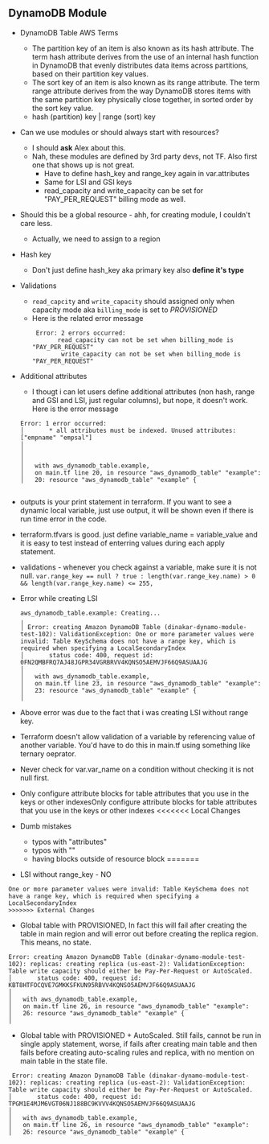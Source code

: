 ## DynamoDB Module

* DynamoDB Table AWS Terms

	* The partition key of an item is also known as its hash attribute. The term hash attribute derives from the use of an internal hash function in DynamoDB that evenly distributes data items across partitions, based on their partition key values.
	* The sort key of an item is also known as its range attribute. The term range attribute derives from the way DynamoDB stores items with the same partition key physically close together, in sorted order by the sort key value.
	* hash (partition) key | range (sort) key


* Can we use modules or should always start with resources?
	* I should **ask** Alex about this. 
	* Nah, these modules are defined by 3rd party devs, not TF. Also first one that shows up is not great. 
		* Have to define hash_key and range_key again in var.attributes
		* Same for LSI and GSI keys
		* read_capacity and write_capacity can be set for "PAY_PER_REQUEST" billing mode as well.

* Should this be a global resource - ahh, for creating module, I couldn't care less.
	* Actually, we need to assign to a region
	
* Hash key
	* Don't just define hash_key aka primary key also **define it's type**
	
* Validations
	* `read_capcity` and `write_capacity` should assigned only when capacity mode aka `billing_mode` is set to _PROVISIONED_
	* Here is the related error message
		```
		 Error: 2 errors occurred:
		       read_capacity can not be set when billing_mode is "PAY_PER_REQUEST"
		        write_capacity can not be set when billing_mode is "PAY_PER_REQUEST"
		```
* Additional attributes

	* I thougt i can let users define additional attributes (non hash, range and GSI and LSI, just regular columns), but nope, it doesn't work. Here is the error message
	```
	Error: 1 error occurred:
	│       * all attributes must be indexed. Unused attributes: ["empname" "empsal"]
	│ 
	│ 
	│ 
	│   with aws_dynamodb_table.example,
	│   on main.tf line 20, in resource "aws_dynamodb_table" "example":
	│   20: resource "aws_dynamodb_table" "example" {
		
	```
* outputs is your print statement in terraform. If you want to see a dynamic local variable, just use output, it will be shown even if there is run time error in the code.

* terraform.tfvars is good. just define variable_name = variable_value and it is easy to test instead of enterring values during each apply statement.	 

* validations - whenever you check against a variable, make sure it is not null.
	`var.range_key == null ? true : length(var.range_key.name) > 0 && length(var.range_key.name) <= 255,`
	
* Error while creating LSI

	```
	aws_dynamodb_table.example: Creating...
	╷
	│ Error: creating Amazon DynamoDB Table (dinakar-dynamo-module-test-102): ValidationException: One or more parameter values were invalid: Table KeySchema does not have a range key, which is required when specifying a LocalSecondaryIndex
	│       status code: 400, request id: 0FN2QMBFRQ7AJ48JGPR34VGRBRVV4KQNSO5AEMVJF66Q9ASUAAJG
	│ 
	│   with aws_dynamodb_table.example,
	│   on main.tf line 23, in resource "aws_dynamodb_table" "example":
	│   23: resource "aws_dynamodb_table" "example" {
	│
	```
* Above error was due to the fact that i was creating LSI without range key.

* Terraform doesn't allow validation of a variable by referencing value of another variable. You'd have to do this in main.tf using something like ternary oeprator.

* Never check for var.var_name on a condition without checking it is not null first.

* Only configure attribute blocks for table attributes that you use in the keys or other indexesOnly configure attribute blocks for table attributes that you use in the keys or other indexes
<<<<<<< Local Changes

* Dumb mistakes
	* typos with "attributes"
	* typos with ""
	* having blocks outside of resource block
=======

* LSI without range_key - NO
```
One or more parameter values were invalid: Table KeySchema does not have a range key, which is required when specifying a LocalSecondaryIndex
>>>>>>> External Changes
```

* Global table with PROVISIONED, In fact this will fail after creating the table in main region and will error out before creating the replica region. This means, no state.
```
Error: creating Amazon DynamoDB Table (dinakar-dynamo-module-test-102): replicas: creating replica (us-east-2): ValidationException: Table write capacity should either be Pay-Per-Request or AutoScaled.
│       status code: 400, request id: KBT8HTFOCQVE7GMKKSFKUN95RBVV4KQNSO5AEMVJF66Q9ASUAAJG
│ 
│   with aws_dynamodb_table.example,
│   on main.tf line 26, in resource "aws_dynamodb_table" "example":
│   26: resource "aws_dynamodb_table" "example" {
│ 
````
* Global table with PROVISIONED + AutoScaled. Still fails, cannot be run in single apply statement, worse, if fails after creating main table and then fails before creating auto-scaling rules and replica, with no mention on main table in the state file.
```
 Error: creating Amazon DynamoDB Table (dinakar-dynamo-module-test-102): replicas: creating replica (us-east-2): ValidationException: Table write capacity should either be Pay-Per-Request or AutoScaled.
│       status code: 400, request id: TPGM1E4MJM6VGT06NJ188BC9KVVV4KQNSO5AEMVJF66Q9ASUAAJG
│ 
│   with aws_dynamodb_table.example,
│   on main.tf line 26, in resource "aws_dynamodb_table" "example":
│   26: resource "aws_dynamodb_table" "example" {
```

